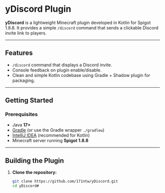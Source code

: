 # yDiscord Plugin

**yDiscord** is a lightweight Minecraft plugin developed in Kotlin for Spigot 1.8.8. It provides a simple `/discord` command that sends a clickable Discord invite link to players.

---

## Features

- `/discord` command that displays a Discord invite.
- Console feedback on plugin enable/disable.
- Clean and simple Kotlin codebase using Gradle + Shadow plugin for packaging.

---

## Getting Started

### Prerequisites

- Java **17+**
- [Gradle](https://gradle.org/) (or use the Gradle wrapper `./gradlew`)
- [IntelliJ IDEA](https://www.jetbrains.com/idea/) (recommended for Kotlin)
- Minecraft server running **Spigot 1.8.8**

---

## Building the Plugin

1. **Clone the repository:**

   ```bash
   git clone https://github.com/171ntw/yDiscord.git
   cd yDiscord#
